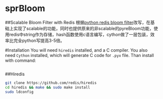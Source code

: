 sprBloom
========

##Scalable Bloom Filter with Redis
根据[python redis bloom filter](https://github.com/seomoz/pyreBloom)改写，在基础上实现了scalable的功能，同时也提供原来的非scalable的pyreBloom功能，使用redis中string作为存储，hash函数使用c语言编写，cython做了一层包装，效率比完全python写提高3-5倍。


#Installation
You will need `hiredis` installed, and a C compiler. You also need `Cython` installed, which will generate C code for `.pyx` file. Than install with command:
```bash
```

##Hiredis
```bash
git clone https://github.com/redis/hiredis
cd hiredis && make && sudo make install
sudo ldconfig
```
